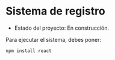 <h1>Sistema de registro</h1>

- Estado del proyecto: En construcción.

Para ejecutar el sistema, debes poner:
 
 ```npm install react```
